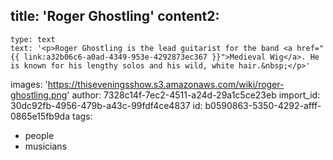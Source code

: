 title: 'Roger Ghostling'
content2:
  -
    type: text
    text: '<p>Roger Ghostling is the lead guitarist for the band <a href="{{ link:a32b06c6-a0ad-4349-953e-4292873ec367 }}">Medieval Wig</a>. He is known for his lengthy solos and his wild, white hair.&nbsp;</p>'
images: 'https://thiseveningsshow.s3.amazonaws.com/wiki/roger-ghostling.png'
author: 7328c14f-7ec2-4511-a24d-29a1c5ce23eb
import_id: 30dc92fb-4956-479b-a43c-99fdf4ce4837
id: b0590863-5350-4292-afff-0865e15fb9da
tags:
  - people
  - musicians
